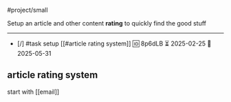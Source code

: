 #project/small

Setup an article and other content **rating** to quickly find the good stuff
___

- [/] #task setup [[#article rating system]] 🆔 8p6dLB ⏳ 2025-02-25 📅 2025-05-31
## article rating system
start with [[email]]
